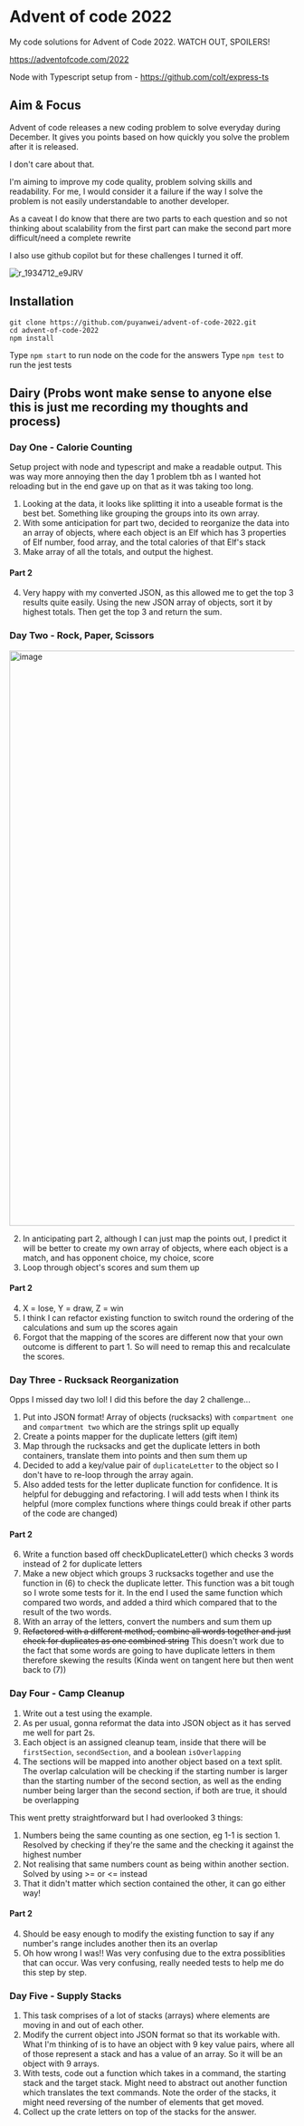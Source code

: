 # Advent of code 2022

My code solutions for Advent of Code 2022. WATCH OUT, SPOILERS!

https://adventofcode.com/2022

Node with Typescript setup from - https://github.com/colt/express-ts

## Aim & Focus

Advent of code releases a new coding problem to solve everyday during December. It gives you points based on how quickly you solve the problem after it is released.

I don't care about that.

I'm aiming to improve my code quality, problem solving skills and readability. For me, I would consider it a failure if the way I solve the problem is not easily understandable to another developer.

As a caveat I do know that there are two parts to each question and so not thinking about scalability from the first part can make the second part more difficult/need a complete rewrite

I also use github copilot but for these challenges I turned it off.

![r_1934712_e9JRV](https://user-images.githubusercontent.com/14803518/205957807-16ef2491-75ca-43b2-9fa0-47330840ecf2.jpg)

## Installation

```
git clone https://github.com/puyanwei/advent-of-code-2022.git
cd advent-of-code-2022
npm install
```

Type `npm start` to run node on the code for the answers
Type `npm test` to run the jest tests

## Dairy (Probs wont make sense to anyone else this is just me recording my thoughts and process)

### Day One - Calorie Counting

Setup project with node and typescript and make a readable output. This was way more annoying then the day 1 problem tbh as I wanted hot reloading but in the end gave up on that as it was taking too long.

1. Looking at the data, it looks like splitting it into a useable format is the best bet. Something like grouping the groups into its own array.
2. With some anticipation for part two, decided to reorganize the data into an array of objects, where each object is an Elf which has 3 properties of Elf number, food array, and the total calories of that Elf's stack
3. Make array of all the totals, and output the highest.

#### Part 2

4.  Very happy with my converted JSON, as this allowed me to get the top 3 results quite easily. Using the new JSON array of objects, sort it by highest totals. Then get the top 3 and return the sum.

### Day Two - Rock, Paper, Scissors

<img width="1015" alt="image" src="https://user-images.githubusercontent.com/14803518/206601949-df8cee8e-b2c4-4732-a37f-2abfafac7b7f.png">

2. In anticipating part 2, although I can just map the points out, I predict it will be better to create my own array of objects, where each object is a match, and has opponent choice, my choice, score
3. Loop through object's scores and sum them up

#### Part 2

4. X = lose, Y = draw, Z = win
5. I think I can refactor existing function to switch round the ordering of the calculations and sum up the scores again
6. Forgot that the mapping of the scores are different now that your own outcome is different to part 1. So will need to remap this and recalculate the scores.

### Day Three - Rucksack Reorganization

Opps I missed day two lol! I did this before the day 2 challenge...

1. Put into JSON format! Array of objects (rucksacks) with `compartment one` and `compartment two` which are the strings split up equally
2. Create a points mapper for the duplicate letters (gift item)
3. Map through the rucksacks and get the duplicate letters in both containers, translate them into points and then sum them up
4. Decided to add a key/value pair of `duplicateLetter` to the object so I don't have to re-loop through the array again.
5. Also added tests for the letter duplicate function for confidence. It is helpful for debugging and refactoring. I will add tests when I think its helpful (more complex functions where things could break if other parts of the code are changed)

#### Part 2

6. Write a function based off checkDuplicateLetter() which checks 3 words instead of 2 for duplicate letters
7. Make a new object which groups 3 rucksacks together and use the function in (6) to check the duplicate letter. This function was a bit tough so I wrote some tests for it. In the end I used the same function which compared two words, and added a third which compared that to the result of the two words.
8. With an array of the letters, convert the numbers and sum them up
9. ~~Refactored with a different method, combine all words together and just check for duplicates as one combined string~~ This doesn't work due to the fact that some words are going to have duplicate letters in them therefore skewing the results (Kinda went on tangent here but then went back to (7))

### Day Four - Camp Cleanup

1. Write out a test using the example.
2. As per usual, gonna reformat the data into JSON object as it has served me well for part 2s.
3. Each object is an assigned cleanup team, inside that there will be `firstSection`, `secondSection`, and a boolean `isOverlapping`
4. The sections will be mapped into another object based on a text split. The overlap calculation will be checking if the starting number is larger than the starting number of the second section, as well as the ending number being larger than the second section, if both are true, it should be overlapping

This went pretty straightforward but I had overlooked 3 things:

1. Numbers being the same counting as one section, eg 1-1 is section 1. Resolved by checking if they're the same and the checking it against the highest number
2. Not realising that same numbers count as being within another section. Solved by using >= or <= instead
3. That it didn't matter which section contained the other, it can go either way!

#### Part 2

4. Should be easy enough to modify the existing function to say if any number's range includes another then its an overlap
5. Oh how wrong I was!! Was very confusing due to the extra possiblities that can occur. Was very confusing, really needed tests to help me do this step by step.

### Day Five - Supply Stacks

1. This task comprises of a lot of stacks (arrays) where elements are moving in and out of each other.
2. Modify the current object into JSON format so that its workable with. What I'm thinking of is to have an object with 9 key value pairs, where all of those represent a stack and has a value of an array. So it will be an object with 9 arrays.
3. With tests, code out a function which takes in a command, the starting stack and the target stack. Might need to abstract out another function which translates the text commands. Note the order of the stacks, it might need reversing of the number of elements that get moved.
4. Collect up the crate letters on top of the stacks for the answer.
